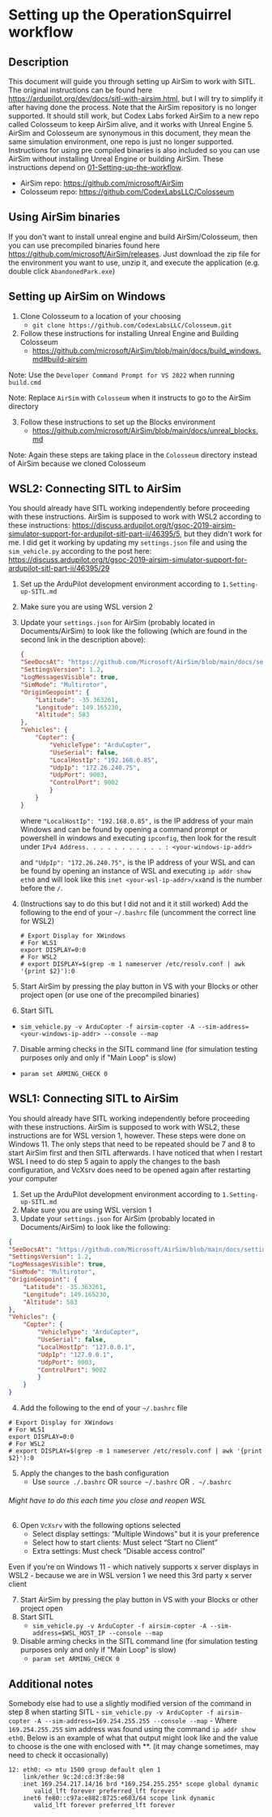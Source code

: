 # Setting up the OperationSquirrel workflow

## Description

This document will guide you through setting up AirSim to work with SITL.  The original instructions can be found here <https://ardupilot.org/dev/docs/sitl-with-airsim.html>, but I will try to simplify it after having done the process.  Note that the AirSim repository is no longer supported.  It should still work, but Codex Labs forked AirSim to a new repo called Colosseum to keep AirSim alive, and it works with Unreal Engine 5.  AirSim and Colosseum are synonymous in this document, they mean the same simulation environment, one repo is just no longer supported.  Instructions for using pre compiled binaries is also included so you can use AirSim without installing Unreal Engine or building AirSim.  These instructions depend on [01-Setting-up-the-workflow](https://github.com/crose72/OperationSquirrel/blob/master/Docs/01-Setting-up-the-workflow.md).

- AirSim repo: <https://github.com/microsoft/AirSim>
- Colosseum repo: <https://github.com/CodexLabsLLC/Colosseum>

## Using AirSim binaries

If you don't want to install unreal engine and build AirSim/Colosseum, then you can use precompiled binaries found here <https://github.com/microsoft/AirSim/releases>.  Just download the zip file for the environment you want to use, unzip it, and execute the application (e.g. double click `AbandonedPark.exe`)

## Setting up AirSim on Windows

1. Clone Colosseum to a location of your choosing
    - `git clone https://github.com/CodexLabsLLC/Colosseum.git`
2. Follow these instructions for installing Unreal Engine and Building Colosseum
    - <https://github.com/microsoft/AirSim/blob/main/docs/build_windows.md#build-airsim>

Note: Use the `Developer Command Prompt for VS 2022` when running `build.cmd`

Note: Replace `AirSim` with `Colosseum` when it instructs to go to the AirSim directory

3. Follow these instructions to set up the Blocks environment
    - <https://github.com/microsoft/AirSim/blob/main/docs/unreal_blocks.md>

Note: Again these steps are taking place in the `Colosseum` directory instead of AirSim because we cloned Colosseum

## WSL2: Connecting SITL to AirSim

You should already have SITL working independently before proceeding with these instructions.  AirSim is supposed to work with WSL2 according to these instructions: <https://discuss.ardupilot.org/t/gsoc-2019-airsim-simulator-support-for-ardupilot-sitl-part-ii/46395/5>, but they didn't work for me.  I did get it working by updating my `settings.json` file and using the `sim_vehicle.py` according to the post here: <https://discuss.ardupilot.org/t/gsoc-2019-airsim-simulator-support-for-ardupilot-sitl-part-ii/46395/29>

1. Set up the ArduPilot development environment according to `1.Setting-up-SITL.md`
2. Make sure you are using WSL version 2
3. Update your `settings.json` for AirSim (probably located in Documents/AirSim) to look like the following (which are found in the second link in the description above):

    ```json
    {
    "SeeDocsAt": "https://github.com/Microsoft/AirSim/blob/main/docs/settings.md",
    "SettingsVersion": 1.2,
    "LogMessagesVisible": true,
    "SimMode": "Multirotor",
    "OriginGeopoint": {
        "Latitude": -35.363261,
        "Longitude": 149.165230,
        "Altitude": 583
    },
    "Vehicles": {
        "Copter": {
            "VehicleType": "ArduCopter",
            "UseSerial": false,
            "LocalHostIp": "192.168.0.85",
            "UdpIp": "172.26.240.75",
            "UdpPort": 9003,
            "ControlPort": 9002
            }
        }
    }
    ```

    where `"LocalHostIp": "192.168.0.85",` is the IP address of your main Windows and can be found by opening a command prompt or powershell in windows and executing `ipconfig`, then look for the result under `IPv4 Address. . . . . . . . . . . : <your-windows-ip-addr>`

    and `"UdpIp": "172.26.240.75",` is the IP address of your WSL and can be found by opening an instance of WSL and executing `ip addr show eth0` and will look like this `inet <your-wsl-ip-addr>/xx`and is the number before the `/`.

4. (Instructions say to do this but I did not and it it still worked) Add the following to the end of your `~/.bashrc` file (uncomment the correct line for WSL2)

    ```
    # Export Display for XWindows
    # For WLS1
    export DISPLAY=0:0
    # For WSL2
    # export DISPLAY=$(grep -m 1 nameserver /etc/resolv.conf | awk '{print $2}'):0
    ```

5. Start AirSim by pressing the play button in VS with your Blocks or other project open (or use one of the precompiled binaries)
6. Start SITL

- `sim_vehicle.py -v ArduCopter -f airsim-copter -A --sim-address=<your-windows-ip-addr> --console --map`

7. Disable arming checks in the SITL command line (for simulation testing purposes only and only if "Main Loop" is slow)

- `param set ARMING_CHECK 0`

## WSL1: Connecting SITL to AirSim

You should already have SITL working independently before proceeding with these instructions.  AirSim is supposed to work with WSL2, these instructions are for WSL version 1, however.  These steps were done on Windows 11.  The only steps that need to be repeated should be 7 and 8 to start AirSim first and then SITL afterwards.  I have noticed that when I restart WSL I need to do step 5 again to apply the changes to the bash configuration, and VcXsrv does need to be opened again after restarting your computer

1. Set up the ArduPilot development environment according to `1.Setting-up-SITL.md`
2. Make sure you are using WSL version 1
3. Update your `settings.json` for AirSim (probably located in Documents/AirSim) to look like the following:

```json
{
"SeeDocsAt": "https://github.com/Microsoft/AirSim/blob/main/docs/settings.md",
"SettingsVersion": 1.2,
"LogMessagesVisible": true,
"SimMode": "Multirotor",
"OriginGeopoint": {
    "Latitude": -35.363261,
    "Longitude": 149.165230,
    "Altitude": 583
},
"Vehicles": {
    "Copter": {
        "VehicleType": "ArduCopter",
        "UseSerial": false,
        "LocalHostIp": "127.0.0.1",
        "UdpIp": "127.0.0.1",
        "UdpPort": 9003,
        "ControlPort": 9002
        }
    }
}
```

4. Add the following to the end of your `~/.bashrc` file

```
# Export Display for XWindows
# For WLS1
export DISPLAY=0:0
# For WSL2
# export DISPLAY=$(grep -m 1 nameserver /etc/resolv.conf | awk '{print $2}'):0
```

5. Apply the changes to the bash configuration
    - Use `source ./.bashrc` OR `source ~/.bashrc` OR `. ~/.bashrc`

###### Might have to do this each time you close and reopen WSL

6. Open `VcXsrv` with the following options selected
    - Select display settings: “Multiple Windows” but it is your preference
    - Select how to start clients: Must select “Start no Client”
    - Extra settings: Must check “Disable access control”

Even if you're on Windows 11 - which natively supports x server displays in WSL2 - because we are in WSL version 1 we need this 3rd party x server client

7. Start AirSim by pressing the play button in VS with your Blocks or other project open
8. Start SITL
    - `sim_vehicle.py -v ArduCopter -f airsim-copter -A --sim-address=$WSL_HOST_IP --console --map`
9. Disable arming checks in the SITL command line (for simulation testing purposes only and only if "Main Loop" is slow)
    - `param set ARMING_CHECK 0`

## Additional notes

Somebody else had to use a slightly modified version of the command in step 8 when starting SITL
    - `sim_vehicle.py -v ArduCopter -f airsim-copter -A --sim-address=169.254.255.255 --console --map`
    - Where `169.254.255.255` sim address was found using the command `ip addr show eth0`.  Below is an example of what that output might look like and the value to choose is the one with enclosed with **.  (it may change sometimes, may need to check it occasionally)

```
12: eth0: <> mtu 1500 group default qlen 1
    link/ether 9c:2d:cd:3f:8e:98
    inet 169.254.217.14/16 brd *169.254.255.255* scope global dynamic
       valid_lft forever preferred_lft forever
    inet6 fe80::c97a:e882:8725:e603/64 scope link dynamic
       valid_lft forever preferred_lft forever
```
